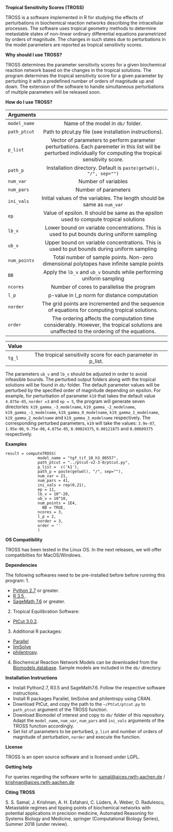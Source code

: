 **Tropical Sensitivity Scores (TROSS)**

TROSS is a software implemented in R for studying the effects of perturbations in biochemical reaction networks describing
the intracellular processes. The software uses tropical geometry methods to determine metastable states of non-linear ordinary differential
equations parametrized by orders of magnitude. The changes in such states due to perturbations in the model parameters are reported as tropical sensitivity scores.

**Why should I use TROSS?**

TROSS determines the parameter sensitivity scores for a given biochemical reaction network based on the changes in the tropical solutions. 
The program determines the tropical sensitivity score for a given parameter by perturbing it with a predefined number of orders of magnitude up and down. 
The extension of the software to handle simultaneous perturbations of multiple parameters will be released soon.

**How do I use TROSS?**

| Arguments        |           |
| ------------- |:-------------:| 
| `model_name`    | Name of the model in `db/` folder.| 
| `path_ptcut`    | Path to ptcut.py file (see installation instructions).   |  
| `p_list`        | Vector of parameters to perform parameter perturbations. Each paremeter in this list will be perturbed individually for computing the tropical sensitivity score.|   
|`path_p`        |  Installation directory. Default is `paste(getwd(), "/", sep="")`|
|`num_var`        |  Number of variables|
|`num_pars`       |  Number of parameters|
|`ini_vals`       |  Initial values of the variables. The length should be same as `num_var`|
|`ep`             |  Value of epsilon. It should be same as the epsilon used to compute tropical solutions|
|`lb_v`           |  Lower bound on variable concentrations. This is used to put bounds during uniform sampling|
|`ub_v`           |  Upper bound on variable concentrations. This is used to put bounds during uniform sampling|
|`num_points`     |  Total number of sample points. Non-zero dimensional polytopes have infinite sample points|            
|`BB`             |  Apply the `lb_v` and `ub_v` bounds while performing uniform sampling|
|`ncores`         |  Number of cores to parallelise the program|
|`l_p`            |  p-value in l_p norm for distance computation |
|`norder`         |  The grid points are incremented and the sequence of equations for computing tropical solutions.|
|`order`          |  The ordering affects the computation time considerably. However, the tropical solutions are unaffected to the ordering of the equations.|

|Value        |           |
| ------------- |:-------------:| 
|`tg_l`        |  The tropical sensitivity score for each parameter in p_list.|

The parameters `ub_v` and `lb_v` should be adjusted in order to avoid infeasible bounds.
The perturbed output folders along with the tropical solutions will be found in `db/` folder. The default parameter values will be perturbed by the specified order of magnitude depending on epsilon. For example, for perturbation of parameter `k19` that takes the default value `4.875e-05`, `norder =3` and `ep = 5`, the program will generate seven directories: `k19_gamma_-3_modelname`, `k19_gamma_-2_modelname`, `k19_gamma_-1_modelname`, `k19_gamma_0_modelname`, `k19_gamma_1_modelname`, `k19_gamma_2_modelname` and `k19_gamma_3_modelname` respectively. The corresponding perturbed parameters, `k19` will take the values: `3.9e-07`, `1.95e-06`, `9.75e-06`, `4.875e-05`, `0.00024375`, `0.00121875` and `0.00609375` respectively.

**Examples**
```source("run.R")
result = computeTROSS(
              model_name = "tgf_tif_10_h3_00557", 
              path_ptcut = "../ptcut-v2-3-0/ptcut.py",
              p_list =  c('k1'),
              path_p = paste(getwd(), "/", sep=""),
              num_var = 21,
              num_pars = 41,
              ini_vals = rep(0,21),
              ep = 11,
              lb_v = 10^-20,
              ub_v = 10^10,
              num_points = 1E4,             
	            BB = TRUE,
              ncores = 3,
              l_p = 2,
              norder = 3,
              order = ''
              )
```

**OS Compatibility**

TROSS has been tested in the Linux OS. In the next releases, we will offer compatibilties for MacOS/Windows.

**Dependencies**

The following softwares need to be pre-installed before before running this program:
1. 
 * [Python 2.7](https://www.python.org/download/releases/2.7/) or greater.
 * [R 3.5 ](https://cran.r-project.org/bin/windows/base/).
 * [SageMath 7.6](http://www.sagemath.org/) or greater.
2. Tropical Equilibration Software:
 * [PtCut 3.0.2](http://wrogn.com/ptcut/).
3. Additional R packages:
 * [Parallel](https://www.rdocumentation.org/packages/parallel/versions/3.5.1)
 * [limSolve](https://www.rdocumentation.org/packages/limSolve/versions/1.5.5.3/topics/limSolve-package)
 * [philentropy](https://cran.r-project.org/web/packages/philentropy/index.html). 
4. Biochemical Reaction Network Models can be downloaded from the [Biomodels database](https://www.ebi.ac.uk/biomodels-main/). Sample models are included in the `db/` directory.
 
**Installation Instructions**

* Install Python2.7, R3.5 and SageMath7.6. Follow the respective software instructions. 
* Install R packages Parallel, limSolve and philentropy using CRAN. 
* Download PtCut, and copy the path to the `~/PtCut/ptcut.py` to `path_ptcut` argument of the TROSS function.
* Download Biomodel of interest and copy to `db/` folder of this repository. Adapt the `model_name`, `num_var`, `num_pars` and `ini_vals` arguments of the TROSS function accordingly.
* Set list of parameters to be perturbed, `p_list` and number of orders of magnitude of perturbation, `norder` and execute the function.

**License**

TROSS is an open source software and is licensed under LGPL.

**Getting help**

For queries regarding the software write to: samal@aices.rwth-aachen.de / krishnan@aices.rwth-aachen.de

**Citing TROSS**

S. S. Samal, J. Krishnan, A. H. Esfahani, C. Lüders, A. Weber, O. Radulescu, Metastable regimes and tipping points of biochemical networks with potential applications in precision medicine,
Automated Reasoning for Systems Biology and Medicine, springer (Computational Biology Series), Summer 2018 (under review).
